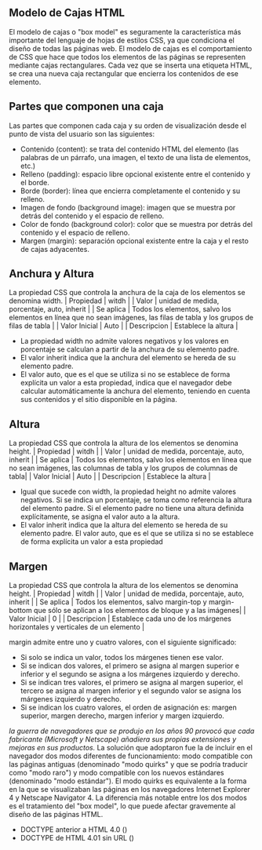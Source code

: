 ## Modelo de Cajas HTML ##
El modelo de cajas o "box model" es seguramente la característica más importante del lenguaje de hojas de estilos CSS, ya que condiciona el diseño de todas las páginas web. El modelo de cajas es el comportamiento de CSS que hace que todos los elementos de las páginas se representen mediante cajas rectangulares.
Cada vez que se inserta una etiqueta HTML, se crea una nueva caja rectangular que encierra los contenidos de ese elemento.
 ## Partes que componen una caja ##
Las partes que componen cada caja y su orden de visualización desde el punto de vista del usuario son las siguientes:
- Contenido (content): se trata del contenido HTML del elemento (las palabras de un párrafo, una imagen, el texto de una lista de elementos, etc.)
- Relleno (padding): espacio libre opcional existente entre el contenido y el borde.
- Borde (border): línea que encierra completamente el contenido y su relleno.
- Imagen de fondo (background image): imagen que se muestra por detrás del contenido y el espacio de relleno.
- Color de fondo (background color): color que se muestra por detrás del contenido y el espacio de relleno.
- Margen (margin): separación opcional existente entre la caja y el resto de cajas adyacentes.

## Anchura y Altura ##
La propiedad CSS que controla la anchura de la caja de los elementos se denomina width.
| Propiedad | witdh |
| Valor | unidad de medida, porcentaje,  auto,  inherit |
| Se aplica | Todos los elementos, salvo los elementos en línea que no sean imágenes, las filas de tabla y los grupos de filas de tabla |
| Valor Inicial | Auto |
| Descripcion | Establece la altura |

- La propiedad width no admite valores negativos y los valores en porcentaje se calculan a partir de la anchura de su elemento padre.
- El valor inherit indica que la anchura del elemento se hereda de su elemento padre.
- El valor auto, que es el que se utiliza si no se establece de forma explícita un valor a esta propiedad, indica que el navegador debe calcular automáticamente la anchura del elemento, teniendo en cuenta sus contenidos y el sitio disponible en la página.
## Altura ##
La propiedad CSS que controla la altura de los elementos se denomina height.
| Propiedad | witdh |
| Valor | unidad de medida, porcentaje,  auto,  inherit |
| Se aplica | Todos los elementos, salvo los elementos en línea que no sean imágenes, las columnas de tabla y los grupos de columnas de tabla|
| Valor Inicial | Auto |
| Descripcion | Establece la altura |

- Igual que sucede con width, la propiedad height no admite valores negativos. Si se indica un porcentaje, se toma como referencia la altura del elemento padre. Si el elemento padre no tiene una altura definida explícitamente, se asigna el valor auto a la altura.
- El valor inherit indica que la altura del elemento se hereda de su elemento padre. El valor auto, que es el que se utiliza si no se establece de forma explícita un valor a esta propiedad

## Margen ##
La propiedad CSS que controla la altura de los elementos se denomina height.
| Propiedad | witdh |
| Valor | unidad de medida, porcentaje,  auto,  inherit |
| Se aplica | Todos los elementos, salvo margin-top y margin-bottom que sólo se aplican a los elementos de bloque y a las imágenes|
| Valor Inicial | 0 |
| Descripcion | Establece cada uno de los márgenes horizontales y verticales de un elemento |

margin admite entre uno y cuatro valores, con el siguiente significado:
- Si solo se indica un valor, todos los márgenes tienen ese valor.
- Si se indican dos valores, el primero se asigna al margen superior e inferior y el segundo se asigna a los márgenes izquierdo y derecho.
- Si se indican tres valores, el primero se asigna al margen superior, el tercero se asigna al margen inferior y el segundo valor se asigna los márgenes izquierdo y derecho.
- Si se indican los cuatro valores, el orden de asignación es: margen superior, margen derecho, margen inferior y margen izquierdo.

*la guerra de navegadores que se produjo en los años 90 provocó que cada fabricante (Microsoft y Netscape) añadiera sus propias extensiones y mejoras en sus productos.*
La solución que adoptaron fue la de incluir en el navegador dos modos diferentes de funcionamiento: modo compatible con las páginas antiguas (denominado "modo quirks" y que se podría traducir como "modo raro") y modo compatible con los nuevos estándares (denominado "modo estándar"). El modo quirks es equivalente a la forma en la que se visualizaban las páginas en los navegadores Internet Explorer 4 y Netscape Navigator 4.
La diferencia más notable entre los dos modos es el tratamiento del "box model", lo que puede afectar gravemente al diseño de las páginas HTML.
- DOCTYPE anterior a HTML 4.0 (<!DOCTYPE HTML PUBLIC "-//W3C//DTD HTML 3.2 Final//EN">)
- DOCTYPE de HTML 4.01 sin URL (<!DOCTYPE HTML PUBLIC "-//W3C//DTD HTML 4.01 Transitional//EN">)

